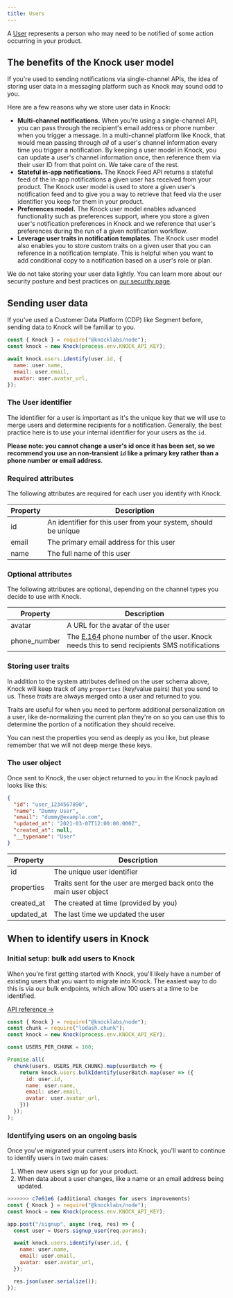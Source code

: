 ```yaml
---
title: Users
---
```


A [User](/reference#users) represents a person who may need to be notified of some action occurring in your
product.

## The benefits of the Knock user model

If you're used to sending notifications via single-channel APIs, the idea of storing user data in a messaging platform such as Knock may sound odd to you.

Here are a few reasons why we store user data in Knock:

- **Multi-channel notifications.** When you're using a single-channel API, you can pass through the recipient's email address or phone number when you trigger a message. In a multi-channel platform like Knock, that would mean passing through _all_ of a user's channel information every time you trigger a notification. By keeping a user model in Knock, you can update a user's channel information once, then reference them via their user ID from that point on. We take care of the rest.
- **Stateful in-app notifications.** The Knock Feed API returns a stateful feed of the in-app notifications a given user has received from your product. The Knock user model is used to store a given user's notification feed and to give you a way to retrieve that feed via the user identifier you keep for them in your product.
- **Preferences model.** The Knock user model enables advanced functionality such as preferences support, where you store a given user's notification preferences in Knock and we reference that user's preferences during the run of a given notification workflow.
- **Leverage user traits in notification templates.** The Knock user model also enables you to store custom traits on a given user that you can reference in a notification template. This is helpful when you want to add conditional copy to a notification based on a user's role or plan.

We do not take storing your user data lightly. You can learn more about our security posture and best practices on [our security page](/security).

## Sending user data

If you've used a Customer Data Platform (CDP) like Segment before, sending data to Knock will be familiar to you.

```js Identify a user in Knock
const { Knock } = require("@knocklabs/node");
const knock = new Knock(process.env.KNOCK_API_KEY);

await knock.users.identify(user.id, {
  name: user.name,
  email: user.email,
  avatar: user.avatar_url,
});
```

### The User identifier

The identifier for a user is important as it's the unique key that we will use to merge users and
determine recipients for a notification. Generally, the best practice here is to use your internal
identifier for your users as the `id`.

**Please note: you cannot change a user's id once it has been set, so we recommend you use an non-transient `id` like a primary key rather than a phone number or email address**.

### Required attributes

The following attributes are required for each user you identify with Knock.

| Property | Description                                                    |
| -------- | -------------------------------------------------------------- |
| id       | An identifier for this user from your system, should be unique |
| email    | The primary email address for this user                        |
| name     | The full name of this user                                     |

### Optional attributes

The following attributes are optional, depending on the channel types you decide to use with Knock.

| Property     | Description                                                                                                                                 |
| ------------ | ------------------------------------------------------------------------------------------------------------------------------------------- |
| avatar       | A URL for the avatar of the user                                                                                                            |
| phone_number | The [E.164](https://www.twilio.com/docs/glossary/what-e164) phone number of the user. Knock needs this to send recipients SMS notifications |

### Storing user traits

In addition to the system attributes defined on the user schema above, Knock will keep track of any `properties` (key/value pairs) that you send to us. These _traits_ are always merged onto a user and returned to you.

Traits are useful for when you need to perform additional personalization on a user, like de-normalizing
the current plan they're on so you can use this to determine the portion of a notification they should receive.

You can nest the properties you send as deeply as you like, but please remember that
we will not deep merge these keys.

### The user object

Once sent to Knock, the user object returned to you in the Knock payload looks like this:

```json User object
{
  "id": "user_1234567890",
  "name": "Dummy User",
  "email": "dummy@example.com",
  "updated_at": "2021-03-07T12:00:00.000Z",
  "created_at": null,
  "__typename": "User"
}
```

| Property   | Description                                                        |
| ---------- | ------------------------------------------------------------------ |
| id         | The unique user identifier                                         |
| properties | Traits sent for the user are merged back onto the main user object |
| created_at | The created at time (provided by you)                              |
| updated_at | The last time we updated the user                                  |

## When to identify users in Knock

### Initial setup: bulk add users to Knock

When you're first getting started with Knock, you'll likely have a number of existing users that you want to migrate into Knock. The easiest way to do this is via our bulk endpoints, which allow 100 users at a time to be identified.

[API reference →](/reference/#bulk-identify-users)

```javascript Bulk add users
const { Knock } = require("@knocklabs/node");
const chunk = require("lodash.chunk");
const knock = new Knock(process.env.KNOCK_API_KEY);

const USERS_PER_CHUNK = 100;

Promise.all(
  chunk(users, USERS_PER_CHUNK).map(userBatch => {
    return knock.users.bulkIdentify(userBatch.map(user => ({
      id: user.id,
      name: user.name,
      email: user.email,
      avatar: user.avatar_url,
    }))
  });
);
```

### Identifying users on an ongoing basis

Once you've migrated your current users into Knock, you'll want to continue to identify users in two main cases:

1. When new users sign up for your product.
2. When data about a user changes, like a name or an email address being updated.

```javascript Identify a user on sign up
>>>>>>> c7e61e6 (additional changes for users improvements)
const { Knock } = require("@knocklabs/node");
const knock = new Knock(process.env.KNOCK_API_KEY);

app.post("/signup", async (req, res) => {
  const user = Users.signup_user(req.params);

  await knock.users.identify(user.id, {
    name: user.name,
    email: user.email,
    avatar: user.avatar_url,
  });

  res.json(user.serialize());
});
```
